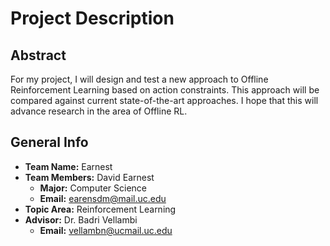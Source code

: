 # Project Description

## Abstract

For my project, I will design and test a new approach to Offline Reinforcement Learning based on action constraints. This approach will be compared against current state-of-the-art approaches. I hope that this will advance research in the area of Offline RL.

## General Info

- **Team Name:** Earnest
- **Team Members:** David Earnest
	- **Major:** Computer Science
	- **Email:** earensdm@mail.uc.edu
- **Topic Area:** Reinforcement Learning
- **Advisor:** Dr. Badri Vellambi
	- **Email:** vellambn@ucmail.uc.edu